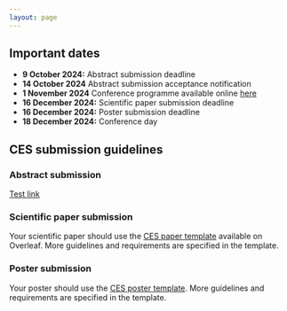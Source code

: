 ```yaml
---
layout: page
---
```


## Important dates
- **9 October 2024:** Abstract submission deadline
- **14 October 2024** Abstract submission acceptance notification
- **1 November 2024**  Conference programme available online [here](https://ces.energy.aau.dk/program/)
- **16 December 2024:** Scientific paper submission deadline
- **16 December 2024:** Poster submission deadline
- **18 December 2024:** Conference day

## CES submission guidelines


### Abstract submission
<a href="/templates/CES_poster_template.pptx" download="CES_poster_template.md">Test link</a>

### Scientific paper submission
Your scientific paper should use the [CES paper template](https://www.overleaf.com/read/zjgpfdssnsty#6329cb) available on Overleaf. More guidelines and requirements are specified in the template.

### Poster submission
Your poster should use the [CES poster template](https://raw.githubusercontent.com/jakobhaervig/ces/main/templates/CES_poster_template.pptx). More guidelines and requirements are specified in the template.
